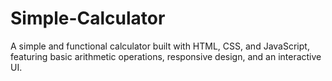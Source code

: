 # Simple-Calculator
A simple and functional calculator built with HTML, CSS, and JavaScript, featuring basic arithmetic operations, responsive design, and an interactive UI. 
